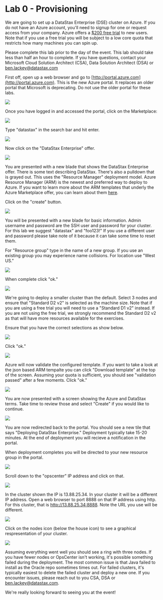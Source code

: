 # Lab 0 - Provisioning

We are going to set up a DataStax Enterprise (DSE) cluster on Azure.  If you do not have an Azure account, you'll need to signup for one or request access from your company.  Azure offers a [$200 free trial](https://azure.microsoft.com/en-us/pricing/free-trial/) to new users.  Note that if you use a free trial you will be subject to a low core quota that restricts how many machines you can spin up.

Please complete this lab prior to the day of the event.  This lab should take less than half an hour to complete.  If you have questions, contact your Microsoft Cloud Solution Architect (CSA), Data Solution Architect (DSA) or [ben.lackey@datastax.com](mailto:ben.lackey@datastax.com)

First off, open up a web browser and go to [http://portal.azure.com](http://portal.azure.com).  This is the new Azure portal.  It replaces an older portal that Microsoft is deprecating.  Do not use the older portal for these labs.

![](img/lab0-1portal.png)

Once you have logged in and accessed the portal, click on the Marketplace:

![](img/lab0-2marketplace.png)

Type "datastax" in the search bar and hit enter.

![](img/lab0-3marketplace.png)

Now click on the "DataStax Enterprise" offer.

![](img/lab0-4createblade.png)

You are presented with a new blade that shows the DataStax Enterprise offer.  There is some text describing DataStax.  There's also a pulldown that is grayed out.  This uses the "Resource Manager" deployment model.  Azure Resource Manager (ARM) is the newest and preferred way to deploy to Azure.  If you want to learn more about the ARM templates that underly the Azure Marketplace offer, you can learn about them [here](https://github.com/DSPN/azure-resource-manager-dse).

Click on the "create" button.

![](img/lab0-5basics.png)

You will be presented with a new blade for basic information.  Admin username and password are the SSH user and password for your cluster.  For this lab we suggest "datastax" and "foo123!"  If you use a different user and password please take note of it because it can take some time to reset them.

For "Resource group" type in the name of a new group.  If you use an existing group you may experience name collisions.  For location use "West US."

![](./img/lab0-5basicsfilled.png)

When complete click "ok."

![](./img/lab0-6datastaxsettings.png)

We're going to deploy a smaller cluster than the default.  Select 3 nodes and ensure that "Standard D2 v2" is selected as the machine size.  Note that if you are using a free trial you will need to use a "Standard D1 v2" instead.  If you are not using the free trial, we strongly recommend the Standard D2 v2 as that will have more resources available for the exercises.

Ensure that you have the correct selections as show below.

![](./img/lab0-7datastaxsettingsfilled.png) 

Click "ok."

![](./img/lab0-8summary.png)

Azure will now validate the configured template.  If you want to take a look at the json based ARM tempalte you can click "Download template" at the top of the screen.  Assuming your quota is sufficient, you should see "validation passed" after a few moments.  Click "ok."

![](./img/lab0-9buy.png)

You are now presented with a screen showing the Azure and DataStax terms.  Take time to review those and select "Create" if you would like to continue.

![](./img/lab0-10deploying.png)

You are now redirected back to the portal.  You should see a new tile that says "Deploying DataStax Enterprise."  Deployment typically take 15-20 minutes.  At the end of deployment you will recieve a notification in the portal.

When deployment completes you will be directed to your new resource group in the portal.

![](./img/lab0-11complete.png)

Scroll down to the "opscenter" IP address and click on that.

![](./img/lab0-12opscip.png)

In the cluster shown the IP is 13.88.25.34.  In your cluster it will be a different IP address.  Open a web browser to port 8888 on that IP address using http.  For this cluster, that is http://13.88.25.34:8888.  Note the URL you use will be different.

![](./img/lab0-13opsc.png)

Click on the nodes icon (below the house icon) to see a graphical respresentation of your cluster.

![](./img/lab0-14ring.png)

Assuming everything went well you should see a ring with three nodes.  If you have fewer nodes or OpsCenter isn't working, it's possible something failed during the deployment.  The most common issue is that Java failed to install as the Oracle repo sometimes times out.  For failed clusters, it's typically easiest to delete the failed cluster and deploy a new one.  If you encounter issues, please reach out to you CSA, DSA or [ben.lackey@datastax.com](mailto:ben.lackey@datastax.com).

We're really looking forward to seeing you at the event!

